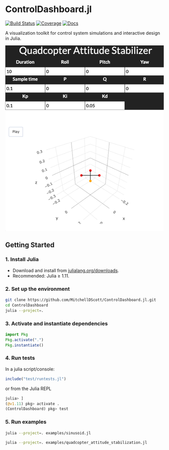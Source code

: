 # ControlDashboard.jl

[![Build Status](https://github.com/MitchellDScott/ControlDashboard/actions/workflows/CI.yml/badge.svg)](https://github.com/MitchellDScott/ControlDashboard/actions/workflows/CI.yml)
[![Coverage](https://codecov.io/gh/mitchelldscott/ControlDashboard/branch/master/graph/badge.svg?token=)](https://app.codecov.io/gh/mitchelldscott/ControlDashboard)
[![Docs](https://img.shields.io/badge/docs-html-blue.svg)](https://MitchellDScott.github.io/ControlDashboard/)

A visualization toolkit for control system simulations and interactive design in Julia.

![quadcopter design tool](./examples/stabilization_demo.png)

## Getting Started

### 1. **Install Julia**

* Download and install from [julialang.org/downloads](https://julialang.org/downloads/).
* Recommended: Julia ≥ 1.11.

### 2. **Set up the environment**

```bash
git clone https://github.com/MitchellDScott/ControlDashboard.jl.git
cd ControlDashboard
julia --project=.
```

### 3. **Activate and instantiate dependencies**

```julia
import Pkg
Pkg.activate(".")
Pkg.instantiate()
```

### 4. **Run tests**

In a julia script/console:

```julia
include("test/runtests.jl")
```

or from the Julia REPL

```julia
julia> ]
(@v1.11) pkg> activate .
(ControlDashboard) pkg> test
```

### 5. **Run examples**

```bash
julia --project=. examples/sinusoid.jl
```

```bash
julia --project=. examples/quadcopter_attitude_stabilization.jl
```
